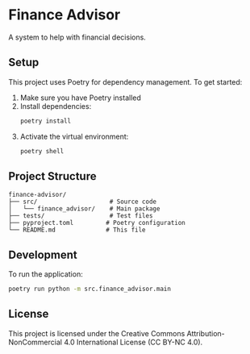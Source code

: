 # Finance Advisor

A system to help with financial decisions.

## Setup

This project uses Poetry for dependency management. To get started:

1. Make sure you have Poetry installed
2. Install dependencies:
   ```bash
   poetry install
   ```
3. Activate the virtual environment:
   ```bash
   poetry shell
   ```

## Project Structure

```
finance-advisor/
├── src/                    # Source code
│   └── finance_advisor/    # Main package
├── tests/                  # Test files
├── pyproject.toml         # Poetry configuration
└── README.md              # This file
```

## Development

To run the application:
```bash
poetry run python -m src.finance_advisor.main
```

## License

This project is licensed under the Creative Commons Attribution-NonCommercial 4.0 International License (CC BY-NC 4.0). 